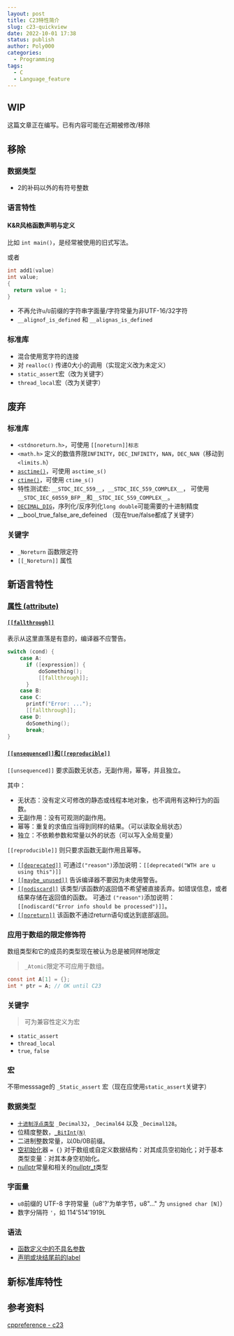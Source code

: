 ```yaml
---
layout: post
title: C23特性简介
slug: c23-quickview
date: 2022-10-01 17:38
status: publish
author: Poly000
categories: 
  - Programming
tags: 
  - C
  - Language_feature
---
```


## WIP

这篇文章正在编写。已有内容可能在近期被修改/移除

## 移除

### 数据类型

- 2的补码以外的有符号整数

### 语言特性

#### K&R风格函数声明与定义

比如 `int main()`，是经常被使用的旧式写法。

或者

```c
int add1(value)
int value;
{
  return value + 1;
}
```

- 不再允许`u`/`U`前缀的字符串字面量/字符常量为非UTF-16/32字符
- `__alignof_is_defined` 和 `__alignas_is_defined`

### 标准库

- 混合使用宽字符的连接
- 对 `realloc()` 传递0大小的调用（实现定义改为未定义）
- `static_assert`宏（改为关键字）
- `thread_local`宏（改为关键字）

## 废弃

### 标准库

- `<stdnoreturn.h>`，可使用 `[[noreturn]]标志`
- `<math.h>` 定义的数值界限`INFINITY`，`DEC_INFINITY`，`NAN`，`DEC_NAN`（移动到 `<limits.h`）
- [`asctime()`](https://zh.cppreference.com/w/c/chrono/asctime)，可使用 `asctime_s()`
- [`ctime()`](https://zh.cppreference.com/w/c/chrono/ctime)，可使用 `ctime_s()`
- 特性测试宏: `__STDC_IEC_559__`，`__STDC_IEC_559_COMPLEX__`，
可使用`__STDC_IEC_60559_BFP__`和`__STDC_IEC_559_COMPLEX__`。
- [`DECIMAL_DIG`](https://zh.cppreference.com/w/c/types/limits)，序列化/反序列化`long double`可能需要的十进制精度
- __bool_true_false_are_defeined （现在true/false都成了关键字）

### 关键字

- `_Noreturn` 函数限定符
- `[[_Noreturn]]` 属性

## 新语言特性

### [属性 (attribute)](https://zh.cppreference.com/w/c/language/attributes)

#### [`[[fallthrough]]`](https://en.cppreference.com/w/c/language/attributes/fallthrough)

表示从这里直落是有意的，编译器不应警告。

```c
switch (cond) {
    case A:
      if ([expression]) {
          doSomething();
          [[fallthrough]];
      }
    case B:
    case C:
      printf("Error: ...");
      [[fallthrough]];
    case D:
      doSomething();
      break;
}
```
#### [`[[unsequenced]]`和`[[reproducible]]`](https://open-std.org/JTC1/SC22/WG14/www/docs/n2956.htm)

`[[unsequenced]]` 要求函数无状态，无副作用，幂等，并且独立。

其中：

- 无状态：没有定义可修改的静态或线程本地对象，也不调用有这种行为的函数。
- 无副作用：没有可观测的副作用。
- 幂等：重复的求值应当得到同样的结果。（可以读取全局状态）
- 独立：不依赖参数和常量以外的状态（可以写入全局变量）

`[[reproducible]]` 则只要求函数无副作用且幂等。

- [`[[deprecated]]`](https://en.cppreference.com/w/c/language/attributes/deprecated)
可通过`("reason")`添加说明：`[[deprecated("WTH are u using this")]]`
- [`[[maybe_unused]]`](https://en.cppreference.com/w/c/language/attributes/maybe_unused)
告诉编译器不要因为未使用警告。
- [`[[nodiscard]]`](https://en.cppreference.com/w/c/language/attributes/nodiscard)
该类型/该函数的返回值不希望被直接丢弃。如错误信息，或者结果存储在返回值的函数。
可通过 `("reason")`添加说明：`[[nodiscard("Error info should be processed")]]`。
- [`[[noreturn]]`](https://en.cppreference.com/w/c/language/attributes/noreturn)
该函数不通过return语句或达到底部返回。
### 应用于数组的限定修饰符

数组类型和它的成员的类型现在被认为总是被同样地限定

> `_Atomic`限定不可应用于数组。

```c
const int A[1] = {};
int * ptr = A; // OK until C23
```

### 关键字

> 可为兼容性定义为宏

- `static_assert`
- `thread_local`
- `true`, `false`

### 宏

不带messsage的 `_Static_assert` 宏（现在应使用`static_assert`关键字）

### 数据类型

- [`十进制浮点类型`](https://zh.cppreference.com/w/c/language/arithmetic_types)
`_Decimal32`，`_Decimal64` 以及 `_Decimal128`。
- 位精度整数，[`_BitInt(N)`](https://www.open-std.org/jtc1/sc22/wg14/www/docs/n2763.pdf)
- 二进制整数常量，以0b/0B前缀。
- [空初始化](https://zh.cppreference.com/w/c/language/initialization)器 `= {}` 对于数组或自定义数据结构：对其成员空初始化；对于基本类型变量：对其本身空初始化。
- [nullptr](https://en.cppreference.com/w/c/language/nullptr)常量和相关的[nullptr_t](https://en.cppreference.com/w/c/types/nullptr_t)类型

### 字面量

- `u8`前缀的 UTF-8 字符常量（u8'?'为单字节，u8"..." 为 `unsigned char [N]`）
- 数字分隔符 `'`，如 114'514'1919L

### 语法

- [函数定义中的不具名参数](https://open-std.org/JTC1/SC22/WG14/www/docs/n2480.pdf)
- [声明或块结尾前的label](https://open-std.org/JTC1/SC22/WG14/www/docs/n2508.pdf)

## 新标准库特性

## 参考资料

[cppreference - c23](https://en.cppreference.com/w/c/23)
